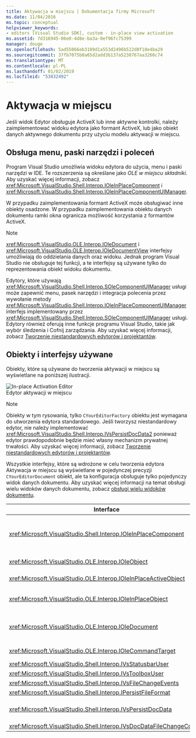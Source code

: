 ```yaml
---
title: Aktywacja w miejscu | Dokumentacja firmy Microsoft
ms.date: 11/04/2016
ms.topic: conceptual
helpviewer_keywords:
- editors [Visual Studio SDK], custom - in-place view activation
ms.assetid: 7d316945-06e0-4d8e-ba3a-0ef96fc75399
manager: douge
ms.openlocfilehash: 5ad55066eb3109d1a553d2496b522d0f18e4ba29
ms.sourcegitcommit: 37fb7075b0a65d2add3b137a5230767aa3266c74
ms.translationtype: MT
ms.contentlocale: pl-PL
ms.lasthandoff: 01/02/2019
ms.locfileid: "53832492"
---
```

# <a name="in-place-activation"></a>Aktywacja w miejscu
Jeśli widok Edytor obsługuje ActiveX lub inne aktywne kontrolki, należy zaimplementować widoku edytora jako formant ActiveX, lub jako obiekt danych aktywnego dokumentu przy użyciu modelu aktywacji w miejscu.  
  
## <a name="support-for-menus-toolbars-and-commands"></a>Obsługa menu, paski narzędzi i poleceń  
 Program Visual Studio umożliwia widoku edytora do użycia, menu i paski narzędzi w IDE. Te rozszerzenia są określane jako *OLE w miejscu składniki*. Aby uzyskać więcej informacji, zobacz <xref:Microsoft.VisualStudio.Shell.Interop.IOleInPlaceComponent> i <xref:Microsoft.VisualStudio.Shell.Interop.IOleInPlaceComponentUIManager>.  
  
 W przypadku zaimplementowania formant ActiveX może obsługiwać inne obiekty osadzone. W przypadku zaimplementowania obiektu danych dokumentu ramki okna ogranicza możliwość korzystania z formantów ActiveX.  
  
> [!NOTE]
>  <xref:Microsoft.VisualStudio.OLE.Interop.IOleDocument> i <xref:Microsoft.VisualStudio.OLE.Interop.IOleDocumentView> interfejsy umożliwiają do oddzielania danych oraz widoku. Jednak program Visual Studio nie obsługuje tej funkcji, a te interfejsy są używane tylko do reprezentowania obiekt widoku dokumentu.  
  
 Edytory, które używają <xref:Microsoft.VisualStudio.Shell.Interop.SOleComponentUIManager> usługi może zapewnić menu, pasek narzędzi i integracja polecenia przez wywołanie metody <xref:Microsoft.VisualStudio.Shell.Interop.IOleInPlaceComponentUIManager> interfejs implementowany przez <xref:Microsoft.VisualStudio.Shell.Interop.SOleComponentUIManager> usługi. Edytory również oferują inne funkcje programu Visual Studio, takie jak wybór śledzenia i Cofnij zarządzania. Aby uzyskać więcej informacji, zobacz [Tworzenie niestandardowych edytorów i projektantów](../extensibility/creating-custom-editors-and-designers.md).  
  
## <a name="objects-and-interfaces-used"></a>Obiekty i interfejsy używane  
 Obiekty, które są używane do tworzenia aktywacji w miejscu są wyświetlane na poniższej ilustracji.  
  
 ![In&#45;place Activation Editor](../extensibility/media/vsinplaceactivationeditor.gif "vsInPlaceActivationEditor")  
Edytor aktywacji w miejscu  
  
> [!NOTE]
>  Obiekty w tym rysowania, tylko `CYourEditorFactory` obiektu jest wymagana do utworzenia edytora standardowego. Jeśli tworzysz niestandardowy edytor, nie należy implementować <xref:Microsoft.VisualStudio.Shell.Interop.IVsPersistDocData2> ponieważ edytor prawdopodobnie będzie mieć własny mechanizm prywatnej trwałości. Aby uzyskać więcej informacji, zobacz [Tworzenie niestandardowych edytorów i projektantów](../extensibility/creating-custom-editors-and-designers.md).  
  
 Wszystkie interfejsy, które są wdrożone w celu tworzenia edytora Aktywacja w miejscu są wyświetlane w pojedynczej precyzji `CYourEditorDocument` obiekt, ale ta konfiguracja obsługuje tylko pojedynczy widok danych dokumentu. Aby uzyskać więcej informacji na temat obsługi wielu widoków danych dokumentu, zobacz [obsługi wielu widoków dokumentu](../extensibility/supporting-multiple-document-views.md).  
  
|Interface|Typ obiektu|Zastosowanie|  
|---------------|--------------------|---------|  
|<xref:Microsoft.VisualStudio.Shell.Interop.IOleInPlaceComponent>|Widok|Włącza w miejscu pakietu VSPackage obiektów do działania jako składników w pełni zintegrowanego środowiska IDE, za pomocą <xref:Microsoft.VisualStudio.Shell.Interop.SOleComponentUIManager> usługi. Ta usługa integruje się z menu, paski narzędzi i poleceń obiektu IDE i wysyła powiadomienia o zmianie stanu.|  
|<xref:Microsoft.VisualStudio.OLE.Interop.IOleObject>|Widok|Główna oznacza, że za pomocą którego obiekt osadzony zapewnia podstawowe funkcje z jego kontenerem i komunikuje się z nim.|  
|<xref:Microsoft.VisualStudio.OLE.Interop.IOleInPlaceActiveObject>|Widok|Zarządza Aktywacja i dezaktywacja obiekty w miejscu i określa, ile obiektu w miejscu powinny być widoczne.|  
|<xref:Microsoft.VisualStudio.OLE.Interop.IOleInPlaceObject>|Widok|Zapewnia bezpośredni kanał komunikacji między obiektu w miejscu, skojarzonej aplikacji peryferyjnych ramki okna i okna dokumentu w aplikacji, która zawiera osadzony obiekt.|  
|<xref:Microsoft.VisualStudio.OLE.Interop.IOleDocument>|Widok|Implementuje obiektu ActiveX. Należy pamiętać, że metody <xref:Microsoft.VisualStudio.OLE.Interop.IOleDocument> i <xref:Microsoft.VisualStudio.OLE.Interop.IOleDocumentView> że danych oddzielny dokument i widok nie są używane w środowisku IDE.|  
|<xref:Microsoft.VisualStudio.OLE.Interop.IOleCommandTarget>|Wyświetlanie i danych|Włącza obiekt danych dokumentów, obiekt widoku dokumentów lub obu tych do wzięcia udziału w obsłudze polecenia.|  
|<xref:Microsoft.VisualStudio.Shell.Interop.IVsStatusbarUser>|Widok|Włącza aktualizacje paska stanu.|  
|<xref:Microsoft.VisualStudio.Shell.Interop.IVsToolboxUser>|Widok|Umożliwia dodawanie elementów do przybornika.|  
|<xref:Microsoft.VisualStudio.Shell.Interop.IVsFileChangeEvents>|Dane|Wysyła powiadomienia o zmianach edytowanego pliku. (Ten interfejs jest opcjonalny).|  
|<xref:Microsoft.VisualStudio.Shell.Interop.IPersistFileFormat>|Dane|Umożliwia włączenie funkcji Zapisz jako dla typu pliku.|  
|<xref:Microsoft.VisualStudio.Shell.Interop.IVsPersistDocData>|Dane|Umożliwia utrwalanie w dokumencie. Pliki tylko do odczytu, można wywołać <xref:Microsoft.VisualStudio.Shell.Interop.IVsPersistDocData2.SetDocDataReadOnly%2A> zapewnienie "Zablokuj" ikony, który wskazuje pliki tylko do odczytu.|  
|<xref:Microsoft.VisualStudio.Shell.Interop.IVsDocDataFileChangeControl>|Dane|Określa, czy mają być ignorowane zmiany danych dokumentu.|